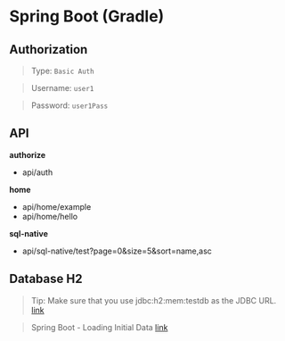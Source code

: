 # Spring Boot (Gradle)


## Authorization

> Type: `Basic Auth`

> Username: `user1 `

> Password: `user1Pass`


## API 

**authorize**
- api/auth

**home**
- api/home/example
- api/home/hello

**sql-native**
- api/sql-native/test?page=0&size=5&sort=name,asc

## Database H2
> Tip: Make sure that you use jdbc:h2:mem:testdb as the JDBC URL. [link](https://dzone.com/articles/spring-boot-and-spring-jdbc-with-h2)

> Spring Boot - Loading Initial Data [link](https://stackoverflow.com/questions/38040572/spring-boot-loading-initial-data)

